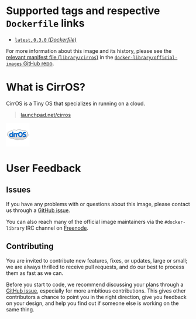 # Supported tags and respective `Dockerfile` links

- [`latest`, `0.3.0` (*Dockerfile*)](https://github.com/ewindisch/docker-cirros/blob/1cded459668e8b9dbf4ef976c94c05add9bbd8e9/Dockerfile)

For more information about this image and its history, please see the [relevant
manifest file
(`library/cirros`)](https://github.com/docker-library/official-images/blob/master/library/cirros)
in the [`docker-library/official-images` GitHub
repo](https://github.com/docker-library/official-images).

# What is CirrOS?

CirrOS is a Tiny OS that specializes in running on a cloud.

> [launchpad.net/cirros](https://launchpad.net/cirros)

![logo](https://raw.githubusercontent.com/docker-library/docs/master/cirros/logo.png)

# User Feedback

## Issues

If you have any problems with or questions about this image, please contact us
 through a [GitHub issue](https://github.com/ewindisch/docker-cirros/issues).

You can also reach many of the official image maintainers via the
`#docker-library` IRC channel on [Freenode](https://freenode.net).

## Contributing

You are invited to contribute new features, fixes, or updates, large or small;
we are always thrilled to receive pull requests, and do our best to process them
as fast as we can.

Before you start to code, we recommend discussing your plans 
through a [GitHub issue](https://github.com/ewindisch/docker-cirros/issues), especially for more ambitious
contributions. This gives other contributors a chance to point you in the right
direction, give you feedback on your design, and help you find out if someone
else is working on the same thing.
